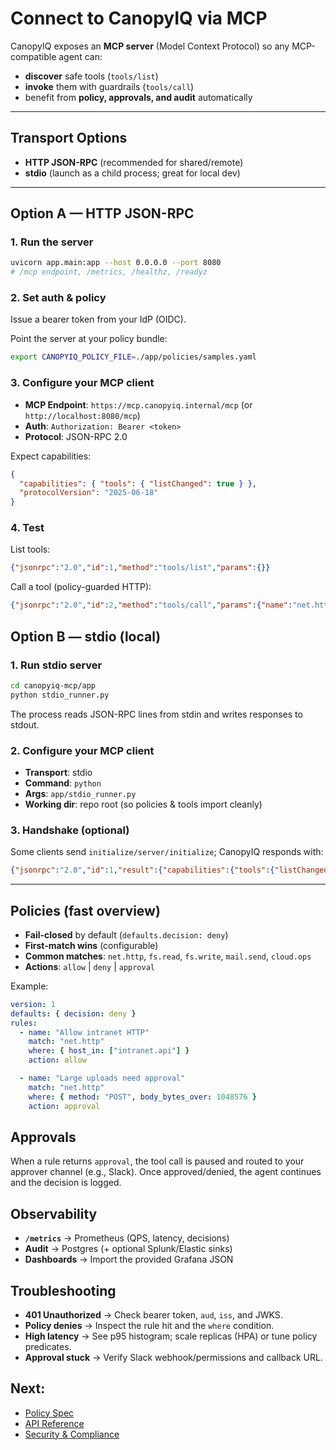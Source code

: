 # Connect to CanopyIQ via MCP

CanopyIQ exposes an **MCP server** (Model Context Protocol) so any MCP-compatible agent can:
- **discover** safe tools (`tools/list`)
- **invoke** them with guardrails (`tools/call`)
- benefit from **policy, approvals, and audit** automatically

---

## Transport Options

- **HTTP JSON-RPC** (recommended for shared/remote)
- **stdio** (launch as a child process; great for local dev)

---

## Option A — HTTP JSON-RPC

### 1. **Run the server**
```bash
uvicorn app.main:app --host 0.0.0.0 --port 8080
# /mcp endpoint, /metrics, /healthz, /readyz
```

### 2. **Set auth & policy**

Issue a bearer token from your IdP (OIDC).

Point the server at your policy bundle:
```bash
export CANOPYIQ_POLICY_FILE=./app/policies/samples.yaml
```

### 3. **Configure your MCP client**

- **MCP Endpoint**: `https://mcp.canopyiq.internal/mcp` (or `http://localhost:8080/mcp`)
- **Auth**: `Authorization: Bearer <token>`
- **Protocol**: JSON-RPC 2.0

Expect capabilities:
```json
{
  "capabilities": { "tools": { "listChanged": true } },
  "protocolVersion": "2025-06-18"
}
```

### 4. **Test**

List tools:
```json
{"jsonrpc":"2.0","id":1,"method":"tools/list","params":{}}
```

Call a tool (policy-guarded HTTP):
```json
{"jsonrpc":"2.0","id":2,"method":"tools/call","params":{"name":"net.http","arguments":{"method":"GET","url":"https://intranet.api/status"}}}
```

## Option B — stdio (local)

### 1. **Run stdio server**
```bash
cd canopyiq-mcp/app
python stdio_runner.py
```

The process reads JSON-RPC lines from stdin and writes responses to stdout.

### 2. **Configure your MCP client**

- **Transport**: stdio  
- **Command**: `python`
- **Args**: `app/stdio_runner.py`
- **Working dir**: repo root (so policies & tools import cleanly)

### 3. **Handshake (optional)**
Some clients send `initialize/server/initialize`; CanopyIQ responds with:
```json
{"jsonrpc":"2.0","id":1,"result":{"capabilities":{"tools":{"listChanged":true}},"protocolVersion":"2025-06-18"}}
```

---

## Policies (fast overview)

- **Fail-closed** by default (`defaults.decision: deny`)
- **First-match wins** (configurable)
- **Common matches**: `net.http`, `fs.read`, `fs.write`, `mail.send`, `cloud.ops`
- **Actions**: `allow` | `deny` | `approval`

Example:
```yaml
version: 1
defaults: { decision: deny }
rules:
  - name: "Allow intranet HTTP"
    match: "net.http"
    where: { host_in: ["intranet.api"] }
    action: allow

  - name: "Large uploads need approval"
    match: "net.http"
    where: { method: "POST", body_bytes_over: 1048576 }
    action: approval
```

## Approvals

When a rule returns `approval`, the tool call is paused and routed to your approver channel (e.g., Slack). Once approved/denied, the agent continues and the decision is logged.

## Observability

- **`/metrics`** → Prometheus (QPS, latency, decisions)
- **Audit** → Postgres (+ optional Splunk/Elastic sinks)
- **Dashboards** → Import the provided Grafana JSON

## Troubleshooting

- **401 Unauthorized** → Check bearer token, `aud`, `iss`, and JWKS.
- **Policy denies** → Inspect the rule hit and the `where` condition.
- **High latency** → See p95 histogram; scale replicas (HPA) or tune policy predicates.
- **Approval stuck** → Verify Slack webhook/permissions and callback URL.

## Next:

- [Policy Spec](../reference/policy-spec.md)
- [API Reference](../reference/api.md)
- [Security & Compliance](../security/compliance.md)